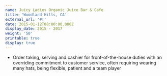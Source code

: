 ```yaml
---
name: Juicy Ladies Organic Juice Bar & Cafe
title: 'Woodland Hills, CA'
external_url: '#!'
date: 2015-01-12T08:00:00.000Z
display_date: 2015 - 2017
weight: '50'
printable: true
display: true
---
```

* Order taking, serving and cashier for front-of-the-house duties with an overriding commitment to customer service, often requiring wearing many hats, being flexible, patient and a team player
